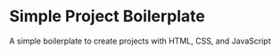 # Simple Project Boilerplate
A simple boilerplate to create projects with HTML, CSS, and JavaScript
